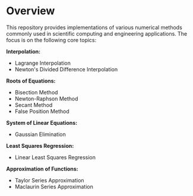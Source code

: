 
<h1>Overview</h1>

This repository provides implementations of various numerical methods commonly used in scientific computing and engineering applications. The focus is on the following core topics:


<b>Interpolation:</b>
- Lagrange Interpolation
- Newton's Divided Difference Interpolation


<b>Roots of Equations:</b>
- Bisection Method
- Newton-Raphson Method
- Secant Method
- False Position Method

  
<b>System of Linear Equations:</b>
- Gaussian Elimination


<b>Least Squares Regression:</b>
- Linear Least Squares Regression


<b>Approximation of Functions:</b>
- Taylor Series Approximation
- Maclaurin Series Approximation

